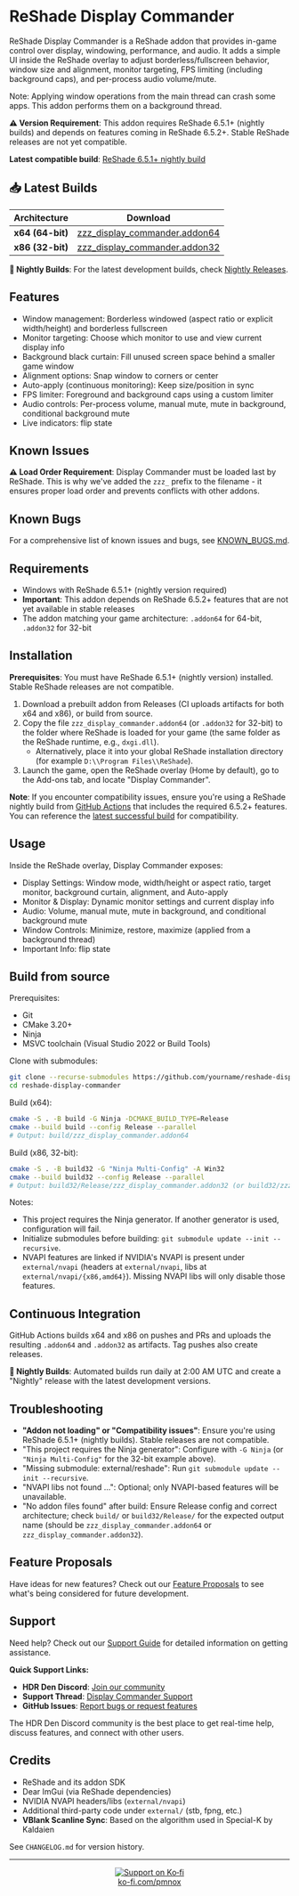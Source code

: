 # ReShade Display Commander

ReShade Display Commander is a ReShade addon that provides in-game control over display, windowing, performance, and audio. It adds a simple UI inside the ReShade overlay to adjust borderless/fullscreen behavior, window size and alignment, monitor targeting, FPS limiting (including background caps), and per-process audio volume/mute.

Note: Applying window operations from the main thread can crash some apps. This addon performs them on a background thread.

**⚠️ Version Requirement**: This addon requires ReShade 6.5.1+ (nightly builds) and depends on features coming in ReShade 6.5.2+. Stable ReShade releases are not yet compatible.

**Latest compatible build**: [ReShade 6.5.1+ nightly build](https://github.com/crosire/reshade/actions/runs/17221413324)

## 📥 Latest Builds

| Architecture | Download |
|-------------|----------|
| **x64 (64-bit)** | [zzz_display_commander.addon64](../../releases/latest/download/zzz_display_commander.addon64) |
| **x86 (32-bit)** | [zzz_display_commander.addon32](../../releases/latest/download/zzz_display_commander.addon32) |

**🔄 Nightly Builds**: For the latest development builds, check [Nightly Releases](../../releases/tag/nightly).

## Features

- Window management: Borderless windowed (aspect ratio or explicit width/height) and borderless fullscreen
- Monitor targeting: Choose which monitor to use and view current display info
- Background black curtain: Fill unused screen space behind a smaller game window
- Alignment options: Snap window to corners or center
- Auto-apply (continuous monitoring): Keep size/position in sync
- FPS limiter: Foreground and background caps using a custom limiter
- Audio controls: Per-process volume, manual mute, mute in background, conditional background mute
- Live indicators: flip state

## Known Issues

**⚠️ Load Order Requirement**: Display Commander must be loaded last by ReShade. This is why we've added the `zzz_` prefix to the filename - it ensures proper load order and prevents conflicts with other addons.

## Known Bugs

For a comprehensive list of known issues and bugs, see [KNOWN_BUGS.md](KNOWN_BUGS.md).

## Requirements

- Windows with ReShade 6.5.1+ (nightly version required)
- **Important**: This addon depends on ReShade 6.5.2+ features that are not yet available in stable releases
- The addon matching your game architecture: `.addon64` for 64-bit, `.addon32` for 32-bit

## Installation

**Prerequisites**: You must have ReShade 6.5.1+ (nightly version) installed. Stable ReShade releases are not compatible.

1. Download a prebuilt addon from Releases (CI uploads artifacts for both x64 and x86), or build from source.
2. Copy the file `zzz_display_commander.addon64` (or `.addon32` for 32-bit) to the folder where ReShade is loaded for your game (the same folder as the ReShade runtime, e.g., `dxgi.dll`).
   - Alternatively, place it into your global ReShade installation directory (for example `D:\\Program Files\\ReShade`).
3. Launch the game, open the ReShade overlay (Home by default), go to the Add-ons tab, and locate "Display Commander".

**Note**: If you encounter compatibility issues, ensure you're using a ReShade nightly build from [GitHub Actions](https://github.com/crosire/reshade/actions) that includes the required 6.5.2+ features. You can reference the [latest successful build](https://github.com/crosire/reshade/actions/runs/17221413324) for compatibility.

## Usage

Inside the ReShade overlay, Display Commander exposes:

- Display Settings: Window mode, width/height or aspect ratio, target monitor, background curtain, alignment, and Auto-apply
- Monitor & Display: Dynamic monitor settings and current display info
- Audio: Volume, manual mute, mute in background, and conditional background mute
- Window Controls: Minimize, restore, maximize (applied from a background thread)
- Important Info: flip state

## Build from source

Prerequisites:

- Git
- CMake 3.20+
- Ninja
- MSVC toolchain (Visual Studio 2022 or Build Tools)

Clone with submodules:

```bash
git clone --recurse-submodules https://github.com/yourname/reshade-display-commander.git
cd reshade-display-commander
```

Build (x64):

```bash
cmake -S . -B build -G Ninja -DCMAKE_BUILD_TYPE=Release
cmake --build build --config Release --parallel
# Output: build/zzz_display_commander.addon64
```

Build (x86, 32-bit):

```bash
cmake -S . -B build32 -G "Ninja Multi-Config" -A Win32
cmake --build build32 --config Release --parallel
# Output: build32/Release/zzz_display_commander.addon32 (or build32/zzz_display_commander.addon32)
```

Notes:

- This project requires the Ninja generator. If another generator is used, configuration will fail.
- Initialize submodules before building: `git submodule update --init --recursive`.
- NVAPI features are linked if NVIDIA's NVAPI is present under `external/nvapi` (headers at `external/nvapi`, libs at `external/nvapi/{x86,amd64}`). Missing NVAPI libs will only disable those features.

## Continuous Integration

GitHub Actions builds x64 and x86 on pushes and PRs and uploads the resulting `.addon64` and `.addon32` as artifacts. Tag pushes also create releases.

**🔄 Nightly Builds**: Automated builds run daily at 2:00 AM UTC and create a "Nightly" release with the latest development versions.

## Troubleshooting

- **"Addon not loading" or "Compatibility issues"**: Ensure you're using ReShade 6.5.1+ (nightly builds). Stable releases are not compatible.
- "This project requires the Ninja generator": Configure with `-G Ninja` (or `"Ninja Multi-Config"` for the 32-bit example above).
- "Missing submodule: external/reshade": Run `git submodule update --init --recursive`.
- "NVAPI libs not found ...": Optional; only NVAPI-based features will be unavailable.
- "No addon files found" after build: Ensure Release config and correct architecture; check `build/` or `build32/Release/` for the expected output name (should be `zzz_display_commander.addon64` or `zzz_display_commander.addon32`).

## Feature Proposals

Have ideas for new features? Check out our [Feature Proposals](FEATURE_PROPOSALS.md) to see what's being considered for future development.

## Support

Need help? Check out our [Support Guide](SUPPORT.md) for detailed information on getting assistance.

**Quick Support Links:**
- **HDR Den Discord**: [Join our community](https://discord.com/invite/WJ9YZctPND)
- **Support Thread**: [Display Commander Support](https://discord.com/channels/1161035767917850784/1403983735031857162)
- **GitHub Issues**: [Report bugs or request features](https://github.com/pmnoxx/reshade-display-commander/issues)

The HDR Den Discord community is the best place to get real-time help, discuss features, and connect with other users.

## Credits

- ReShade and its addon SDK
- Dear ImGui (via ReShade dependencies)
- NVIDIA NVAPI headers/libs (`external/nvapi`)
- Additional third-party code under `external/` (stb, fpng, etc.)
- **VBlank Scanline Sync**: Based on the algorithm used in Special-K by Kaldaien

See `CHANGELOG.md` for version history.


---

<p align="center">
  <a href="https://ko-fi.com/pmnox" target="_blank">
    <img src="https://ko-fi.com/img/githubbutton_sm.svg" alt="Support on Ko‑fi" />
  </a>
  <br/>
  <a href="https://ko-fi.com/pmnox">ko-fi.com/pmnox</a>

</p>

